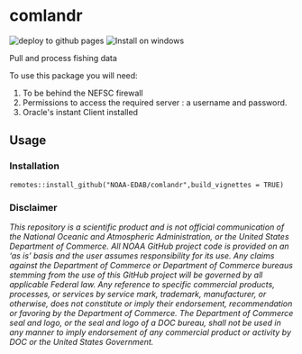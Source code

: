# comlandr

![deploy to github pages](https://github.com/NOAA-EDAB/comlandr/workflows/deploy%20to%20github%20pages/badge.svg)
![Install on windows](https://github.com/NOAA-EDAB/comlandr/workflows/Install%20on%20windows/badge.svg)

Pull and process fishing data

To use this package you will need:

1. To be behind the NEFSC firewall
2. Permissions to access the required server : a username and password.
3. Oracle's instant Client installed

## Usage

### Installation

```remotes::install_github("NOAA-EDAB/comlandr",build_vignettes = TRUE)```



### Disclaimer

*This repository is a scientific product and is not official communication of the National Oceanic and Atmospheric Administration, or the United States Department of Commerce. All NOAA GitHub project code is provided on an ‘as is’ basis and the user assumes responsibility for its use. Any claims against the Department of Commerce or Department of Commerce bureaus stemming from the use of this GitHub project will be governed by all applicable Federal law. Any reference to specific commercial products, processes, or services by service mark, trademark, manufacturer, or otherwise, does not constitute or imply their endorsement, recommendation or favoring by the Department of Commerce. The Department of Commerce seal and logo, or the seal and logo of a DOC bureau, shall not be used in any manner to imply endorsement of any commercial product or activity by DOC or the United States Government.*
